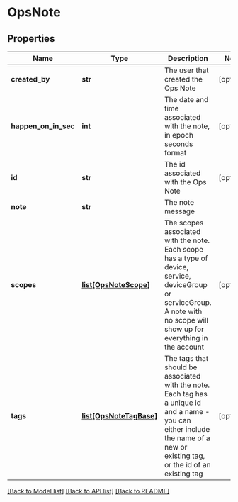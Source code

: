 # OpsNote

## Properties
Name | Type | Description | Notes
------------ | ------------- | ------------- | -------------
**created_by** | **str** | The user that created the Ops Note | [optional] 
**happen_on_in_sec** | **int** | The date and time associated with the note, in epoch seconds format | [optional] 
**id** | **str** | The id associated with the Ops Note | [optional] 
**note** | **str** | The note message | 
**scopes** | [**list[OpsNoteScope]**](OpsNoteScope.md) | The scopes associated with the note. Each scope has a type of device, service, deviceGroup or serviceGroup. A note with no scope will show up for everything in the account | [optional] 
**tags** | [**list[OpsNoteTagBase]**](OpsNoteTagBase.md) | The tags that should be associated with the note. Each tag has a unique id and a name - you can either include the name of a new or existing tag, or the id of an existing tag | [optional] 

[[Back to Model list]](../README.md#documentation-for-models) [[Back to API list]](../README.md#documentation-for-api-endpoints) [[Back to README]](../README.md)


